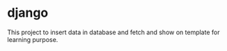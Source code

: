 # django
This project to insert data in database and fetch and show on template for learning purpose.
